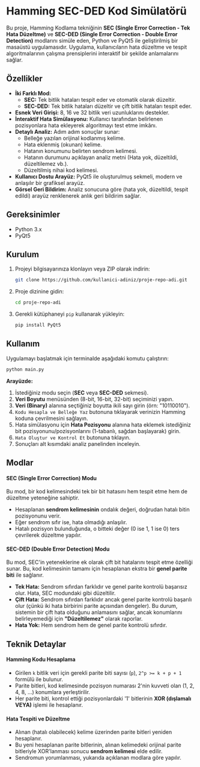 # Hamming SEC-DED Kod Simülatörü

Bu proje, Hamming Kodlama tekniğinin **SEC (Single Error Correction - Tek Hata Düzeltme)** ve **SEC-DED (Single Error Correction - Double Error Detection)** modlarını simüle eden, Python ve PyQt5 ile geliştirilmiş bir masaüstü uygulamasıdır. Uygulama, kullanıcıların hata düzeltme ve tespit algoritmalarının çalışma prensiplerini interaktif bir şekilde anlamalarını sağlar.



## Özellikler

-   **İki Farklı Mod:**
    -   **SEC:** Tek bitlik hataları tespit eder ve otomatik olarak düzeltir.
    -   **SEC-DED:** Tek bitlik hataları düzeltir ve çift bitlik hataları tespit eder.
-   **Esnek Veri Girişi:** 8, 16 ve 32 bitlik veri uzunluklarını destekler.
-   **İnteraktif Hata Simülasyonu:** Kullanıcı tarafından belirlenen pozisyonlara hata ekleyerek algoritmayı test etme imkânı.
-   **Detaylı Analiz:** Adım adım sonuçlar sunar:
    -   Belleğe yazılan orijinal kodlanmış kelime.
    -   Hata eklenmiş (okunan) kelime.
    -   Hatanın konumunu belirten sendrom kelimesi.
    -   Hatanın durumunu açıklayan analiz metni (Hata yok, düzeltildi, düzeltilemez vb.).
    -   Düzeltilmiş nihai kod kelimesi.
-   **Kullanıcı Dostu Arayüz:** PyQt5 ile oluşturulmuş sekmeli, modern ve anlaşılır bir grafiksel arayüz.
-   **Görsel Geri Bildirim:** Analiz sonucuna göre (hata yok, düzeltildi, tespit edildi) arayüz renklenerek anlık geri bildirim sağlar.

## Gereksinimler

-   Python 3.x
-   PyQt5

## Kurulum

1.  Projeyi bilgisayarınıza klonlayın veya ZIP olarak indirin:
    ```bash
    git clone https://github.com/kullanici-adiniz/proje-repo-adi.git
    ```
2.  Proje dizinine gidin:
    ```bash
    cd proje-repo-adi
    ```
3.  Gerekli kütüphaneyi `pip` kullanarak yükleyin:
    ```bash
    pip install PyQt5
    ```

## Kullanım

Uygulamayı başlatmak için terminalde aşağıdaki komutu çalıştırın:
```bash
python main.py
```

**Arayüzde:**

1.  İstediğiniz modu seçin (**SEC** veya **SEC-DED** sekmesi).
2.  **Veri Boyutu** menüsünden (8-bit, 16-bit, 32-bit) seçiminizi yapın.
3.  **Veri (Binary)** alanına seçtiğiniz boyutta ikili sayı girin (örn: "10110010").
4.  `Kodu Hesapla ve Belleğe Yaz` butonuna tıklayarak verinizin Hamming koduna çevrilmesini sağlayın.
5.  Hata simülasyonu için **Hata Pozisyonu** alanına hata eklemek istediğiniz bit pozisyonunu/pozisyonlarını (1-tabanlı, sağdan başlayarak) girin.
6.  `Hata Oluştur ve Kontrol Et` butonuna tıklayın.
7.  Sonuçları alt kısımdaki analiz panelinden inceleyin.

## Modlar

#### SEC (Single Error Correction) Modu
Bu mod, bir kod kelimesindeki tek bir bit hatasını hem tespit etme hem de düzeltme yeteneğine sahiptir.
-   Hesaplanan **sendrom kelimesinin** ondalık değeri, doğrudan hatalı bitin pozisyonunu verir.
-   Eğer sendrom sıfır ise, hata olmadığı anlaşılır.
-   Hatalı pozisyon bulunduğunda, o bitteki değer (0 ise 1, 1 ise 0) ters çevrilerek düzeltme yapılır.

#### SEC-DED (Double Error Detection) Modu
Bu mod, SEC'in yeteneklerine ek olarak çift bit hatalarını tespit etme özelliği sunar. Bu, kod kelimesinin tamamı için hesaplanan ekstra bir **genel parite biti** ile sağlanır.
-   **Tek Hata:** Sendrom sıfırdan farklıdır ve genel parite kontrolü başarısız olur. Hata, SEC modundaki gibi düzeltilir.
-   **Çift Hata:** Sendrom sıfırdan farklıdır ancak genel parite kontrolü başarılı olur (çünkü iki hata birbirini parite açısından dengeler). Bu durum, sistemin bir çift hata olduğunu anlamasını sağlar, ancak konumlarını belirleyemediği için **"Düzeltilemez"** olarak raporlar.
-   **Hata Yok:** Hem sendrom hem de genel parite kontrolü sıfırdır.

## Teknik Detaylar

#### Hamming Kodu Hesaplama
-   Girilen `k` bitlik veri için gerekli parite biti sayısı (`p`), `2^p >= k + p + 1` formülü ile bulunur.
-   Parite bitleri, kod kelimesinde pozisyon numarası 2'nin kuvveti olan (1, 2, 4, 8, ...) konumlara yerleştirilir.
-   Her parite biti, kontrol ettiği pozisyonlardaki '1' bitlerinin **XOR (dışlamalı VEYA)** işlemi ile hesaplanır.

#### Hata Tespiti ve Düzeltme
-   Alınan (hatalı olabilecek) kelime üzerinden parite bitleri yeniden hesaplanır.
-   Bu yeni hesaplanan parite bitlerinin, alınan kelimedeki orijinal parite bitleriyle XOR'lanması sonucu **sendrom kelimesi** elde edilir.
-   Sendromun yorumlanması, yukarıda açıklanan modlara göre yapılır.

